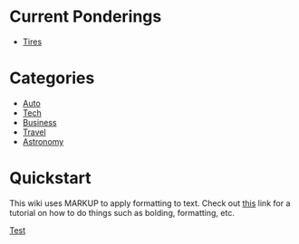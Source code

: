 <!-- TITLE: Exploits and Machinations -->
<!-- SUBTITLE: E&M is a repository for all ideas. Dream your biggest dreams. -->

# Current Ponderings

* [Tires](/home/auto/4-x-4/tires)
# Categories

* [Auto](/home/auto)
* [Tech](/home/tech)
* [Business](/home/business)
* [Travel](/home/travel)
* [Astronomy](/home/astronomy)
# Quickstart
This wiki uses MARKUP to apply formatting to text. Check out [this](https://github.com/adam-p/markdown-here/wiki/Markdown-Cheatsheet) link for a tutorial on how to do things such as bolding, formatting, etc.


[Test](https://drive.google.com/file/d/1nvSO4Iw3Fgd_en5HCW0gkRV6352Oakf4/preview)


